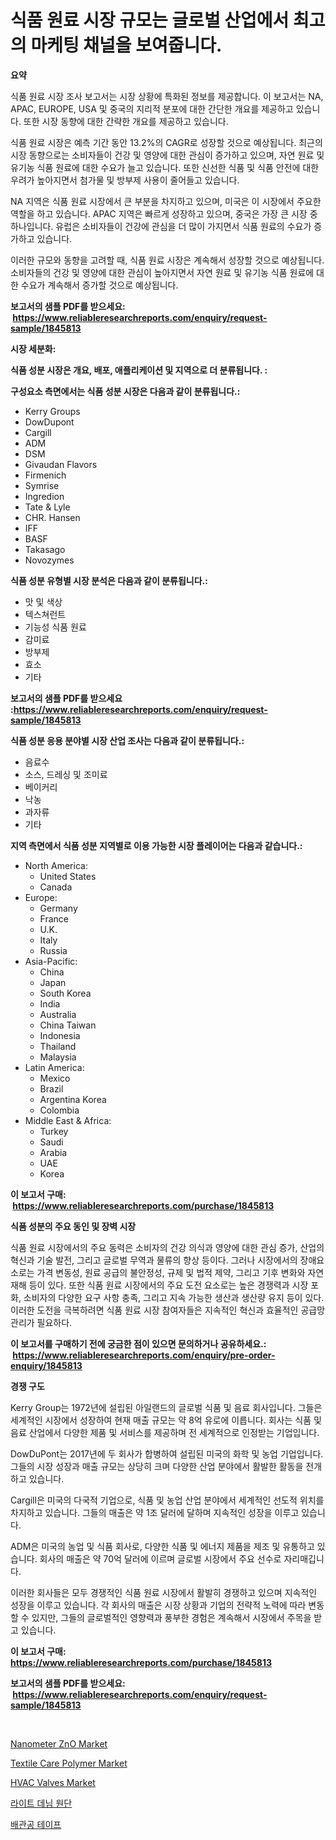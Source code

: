 <p><h1>식품 원료 시장 규모는 글로벌 산업에서 최고의 마케팅 채널을 보여줍니다.</h1></p><p><strong>요약</strong></p>
<p><p>식품 원료 시장 조사 보고서는 시장 상황에 특화된 정보를 제공합니다. 이 보고서는 NA, APAC, EUROPE, USA 및 중국의 지리적 분포에 대한 간단한 개요를 제공하고 있습니다. 또한 시장 동향에 대한 간략한 개요를 제공하고 있습니다.</p><p>식품 원료 시장은 예측 기간 동안 13.2%의 CAGR로 성장할 것으로 예상됩니다. 최근의 시장 동향으로는 소비자들이 건강 및 영양에 대한 관심이 증가하고 있으며, 자연 원료 및 유기농 식품 원료에 대한 수요가 늘고 있습니다. 또한 신선한 식품 및 식품 안전에 대한 우려가 높아지면서 첨가물 및 방부제 사용이 줄어들고 있습니다.</p><p>NA 지역은 식품 원료 시장에서 큰 부분을 차지하고 있으며, 미국은 이 시장에서 주요한 역할을 하고 있습니다. APAC 지역은 빠르게 성장하고 있으며, 중국은 가장 큰 시장 중 하나입니다. 유럽은 소비자들이 건강에 관심을 더 많이 가지면서 식품 원료의 수요가 증가하고 있습니다.</p><p>이러한 규모와 동향을 고려할 때, 식품 원료 시장은 계속해서 성장할 것으로 예상됩니다. 소비자들의 건강 및 영양에 대한 관심이 높아지면서 자연 원료 및 유기농 식품 원료에 대한 수요가 계속해서 증가할 것으로 예상됩니다.</p></p>
<p><strong>보고서의 샘플 PDF를 받으세요: &nbsp;<a href="https://www.reliableresearchreports.com/enquiry/request-sample/1845813">https://www.reliableresearchreports.com/enquiry/request-sample/1845813</a></strong></p>
<p><strong>시장 세분화:</strong></p>
<p><strong> 식품 성분 시장은 개요, 배포, 애플리케이션 및 지역으로 더 분류됩니다. :</strong></p>
<p><strong>구성요소 측면에서는 식품 성분 시장은 다음과 같이 분류됩니다.:</strong></p>
<p><ul><li>Kerry Groups</li><li>DowDupont</li><li>Cargill</li><li>ADM</li><li>DSM</li><li>Givaudan Flavors</li><li>Firmenich</li><li>Symrise</li><li>Ingredion</li><li>Tate & Lyle</li><li>CHR. Hansen</li><li>IFF</li><li>BASF</li><li>Takasago</li><li>Novozymes</li></ul></p>
<p><strong> 식품 성분 유형별 시장 분석은 다음과 같이 분류됩니다.:</strong></p>
<p><ul><li>맛 및 색상</li><li>텍스쳐런트</li><li>기능성 식품 원료</li><li>감미료</li><li>방부제</li><li>효소</li><li>기타</li></ul></p>
<p><strong>보고서의 샘플 PDF를 받으세요 :<a href="https://www.reliableresearchreports.com/enquiry/request-sample/1845813">https://www.reliableresearchreports.com/enquiry/request-sample/1845813</a></strong></p>
<p><strong> 식품 성분 응용 분야별 시장 산업 조사는 다음과 같이 분류됩니다.:</strong></p>
<p><ul><li>음료수</li><li>소스, 드레싱 및 조미료</li><li>베이커리</li><li>낙농</li><li>과자류</li><li>기타</li></ul></p>
<p><strong>지역 측면에서 식품 성분 지역별로 이용 가능한 시장 플레이어는 다음과 같습니다.:</strong></p>
<p><ul>
    <li>
        North America:
        <ul>
            <li>United States</li>
            <li>Canada</li>
        </ul>
    </li>
    <li>
        Europe:
        <ul>
            <li>Germany</li>
            <li>France</li>
            <li>U.K.</li>
            <li>Italy</li>
            <li>Russia</li>
        </ul>
    </li>
    <li>
        Asia-Pacific:
        <ul>
            <li>China</li>
            <li>Japan</li>
            <li>South Korea</li>
            <li>India</li>
            <li>Australia</li>
            <li>China Taiwan</li>
            <li>Indonesia</li>
            <li>Thailand</li>
            <li>Malaysia</li>
        </ul>
    </li>
    <li>
        Latin America:
        <ul>
            <li>Mexico</li>
            <li>Brazil</li>
            <li>Argentina Korea</li>
            <li>Colombia</li>
        </ul>
    </li>
    <li>
        Middle East & Africa:
        <ul>
            <li>Turkey</li>
            <li>Saudi</li>
            <li>Arabia</li>
            <li>UAE</li>
            <li>Korea</li>
        </ul>
    </li>
    </ul></p>
<p><strong>이 보고서 구매: &nbsp;<a href="https://www.reliableresearchreports.com/purchase/1845813">https://www.reliableresearchreports.com/purchase/1845813</a></strong></p>
<p><strong>식품 성분의 주요 동인 및 장벽 시장</strong></p>
<p><p>식품 원료 시장에서의 주요 동력은 소비자의 건강 의식과 영양에 대한 관심 증가, 산업의 혁신과 기술 발전, 그리고 글로벌 무역과 물류의 향상 등이다. 그러나 시장에서의 장애요소로는 가격 변동성, 원료 공급의 불안정성, 규제 및 법적 제약, 그리고 기후 변화와 자연재해 등이 있다. 또한 식품 원료 시장에서의 주요 도전 요소로는 높은 경쟁력과 시장 포화, 소비자의 다양한 요구 사항 충족, 그리고 지속 가능한 생산과 생산량 유지 등이 있다. 이러한 도전을 극복하려면 식품 원료 시장 참여자들은 지속적인 혁신과 효율적인 공급망 관리가 필요하다.</p></p>
<p><strong>이 보고서를 구매하기 전에 궁금한 점이 있으면 문의하거나 공유하세요.: &nbsp;<a href="https://www.reliableresearchreports.com/enquiry/pre-order-enquiry/1845813">https://www.reliableresearchreports.com/enquiry/pre-order-enquiry/1845813</a></strong></p>
<p><strong>경쟁 구도</strong></p>
<p><p>Kerry Group는 1972년에 설립된 아일랜드의 글로벌 식품 및 음료 회사입니다. 그들은 세계적인 시장에서 성장하여 현재 매출 규모는 약 8억 유로에 이릅니다. 회사는 식품 및 음료 산업에서 다양한 제품 및 서비스를 제공하며 전 세계적으로 인정받는 기업입니다.</p><p>DowDuPont는 2017년에 두 회사가 합병하여 설립된 미국의 화학 및 농업 기업입니다. 그들의 시장 성장과 매출 규모는 상당히 크며 다양한 산업 분야에서 활발한 활동을 전개하고 있습니다.</p><p>Cargill은 미국의 다국적 기업으로, 식품 및 농업 산업 분야에서 세계적인 선도적 위치를 차지하고 있습니다. 그들의 매출은 약 1조 달러에 달하며 지속적인 성장을 이루고 있습니다.</p><p>ADM은 미국의 농업 및 식품 회사로, 다양한 식품 및 에너지 제품을 제조 및 유통하고 있습니다. 회사의 매출은 약 70억 달러에 이르며 글로벌 시장에서 주요 선수로 자리매깁니다.</p><p>이러한 회사들은 모두 경쟁적인 식품 원료 시장에서 활발히 경쟁하고 있으며 지속적인 성장을 이루고 있습니다. 각 회사의 매출은 시장 상황과 기업의 전략적 노력에 따라 변동할 수 있지만, 그들의 글로벌적인 영향력과 풍부한 경험은 계속해서 시장에서 주목을 받고 있습니다.</p></p>
<p><strong>이 보고서 구매: &nbsp; <a href="https://www.reliableresearchreports.com/purchase/1845813">https://www.reliableresearchreports.com/purchase/1845813</a></strong></p>
<p><strong>보고서의 샘플 PDF를 받으세요: &nbsp;<a href="https://www.reliableresearchreports.com/enquiry/request-sample/1845813">https://www.reliableresearchreports.com/enquiry/request-sample/1845813</a></strong><strong></strong></p>
<p>&nbsp;</p>
<p><p><a href="https://view.publitas.com/reportprime-1/nanometer-zno-market-research-report-forecasted-for-period-from-2023-2030-by-market-type-market-application-and-region/">Nanometer ZnO Market</a></p><p><a href="https://sudsy-motorcycle-bbc.notion.site/Insights-into-Textile-Care-Polymer-Market-Size-Analysing-Market-Share-Trends-and-Growth-from-2024-58c57ad3f35542fe88ce8e27c38b6352">Textile Care Polymer Market</a></p><p><a href="https://issuu.com/reportprime-2/docs/hvac-valves-market-size-2030.pptx">HVAC Valves Market</a></p><p><a href="https://medium.com/@lioneljeyrde454564576/%EB%B9%9B%EB%82%98%EB%8A%94-%EB%8D%B0%EB%8B%98-%EC%9B%90%EB%8B%A8-%EC%8B%9C%EC%9E%A5-%EB%B6%84%EC%84%9D-%EA%B8%80%EB%A1%9C%EB%B2%8C-%EC%82%B0%EC%97%85-%EC%A0%84%EB%A7%9D%EA%B3%BC-%EC%98%88%EC%B8%A1-2024%EB%85%84%EB%B6%80%ED%84%B0-2031%EB%85%84%EA%B9%8C%EC%A7%80-622c780e1de2">라이트 데님 원단</a></p><p><a href="https://github.com/lzrvbyqzftro57/Market-Research-Report-List-1/blob/main/7407145190672.md">배관공 테이프</a></p></p>
